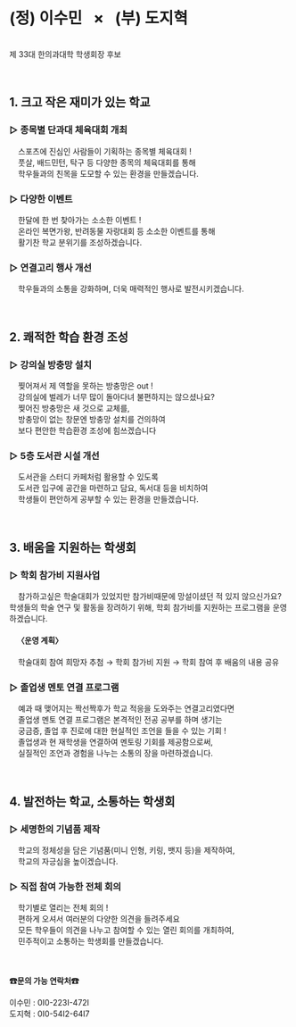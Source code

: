 # **(정) 이수민 &nbsp; × &nbsp; (부) 도지혁**
<br> 제 33대 한의과대학 학생회장 후보 

<br> 

## **1. 크고 작은 재미가 있는 학교** 

### **▷ 종목별 단과대 체육대회 개최**
&nbsp;&nbsp;&nbsp; 스포츠에 진심인 사람들이 기획하는 종목별 체육대회 ! <br>
&nbsp;&nbsp;&nbsp; 풋살, 배드민턴, 탁구 등 다양한 종목의 체육대회를 통해 <br>
&nbsp;&nbsp;&nbsp; 학우들과의 친목을 도모할 수 있는 환경을 만들겠습니다. 

### **▷ 다양한 이벤트**
&nbsp;&nbsp;&nbsp; 한달에 한 번 찾아가는 소소한 이벤트 ! <br>
&nbsp;&nbsp;&nbsp; 온라인 복면가왕, 반려동물 자랑대회 등 소소한 이벤트를 통해 <br>
&nbsp;&nbsp;&nbsp; 활기찬 학교 분위기를 조성하겠습니다. 

### **▷ 연결고리 행사 개선**
&nbsp;&nbsp;&nbsp; 학우들과의 소통을 강화하며, 더욱 매력적인 행사로 발전시키겠습니다. 

<br> 

## **2. 쾌적한 학습 환경 조성** 

### **▷ 강의실 방충망 설치**
&nbsp;&nbsp;&nbsp; 찢어져서 제 역할을 못하는 방충망은 out ! <br>
&nbsp;&nbsp;&nbsp; 강의실에 벌레가 너무 많이 돌아다녀 불편하지는 않으셨나요? <br>
&nbsp;&nbsp;&nbsp; 찢어진 방충망은 새 것으로 교체를, <br>
&nbsp;&nbsp;&nbsp; 방충망이 없는 창문엔 방충망 설치를 건의하여 <br>
&nbsp;&nbsp;&nbsp; 보다 편안한 학습환경 조성에 힘쓰겠습니다 

### **▷ 5층 도서관 시설 개선**
&nbsp;&nbsp;&nbsp; 도서관을 스터디 카페처럼 활용할 수 있도록 <br>
&nbsp;&nbsp;&nbsp; 도서관 입구에 공간을 마련하고 담요, 독서대 등을 비치하여 <br>
&nbsp;&nbsp;&nbsp; 학생들이 편안하게 공부할 수 있는 환경을 만들겠습니다. 

<br> 

## **3. 배움을 지원하는 학생회** 

### **▷ 학회 참가비 지원사업**
&nbsp;&nbsp;&nbsp; 참가하고싶은 학술대회가 있었지만 참가비때문에 망설이셨던 적 있지 않으신가요? <br>
학생들의 학술 연구 및 활동을 장려하기 위해, 학회 참가비를 지원하는 프로그램을 운영하겠습니다. 

#### &nbsp;&nbsp;&nbsp; 〈운영 계획〉
&nbsp;&nbsp;&nbsp; 학술대회 참여 희망자 추첨 → 학회 참가비 지원 → 학회 참여 후 배움의 내용 공유 

### **▷ 졸업생 멘토 연결 프로그램**
&nbsp;&nbsp;&nbsp; 예과 때 맺어지는 짝선짝후가 학교 적응을 도와주는 연결고리였다면 <br>
&nbsp;&nbsp;&nbsp; 졸업생 멘토 연결 프로그램은 본격적인 전공 공부를 하며 생기는 <br>
&nbsp;&nbsp;&nbsp; 궁금증, 졸업 후 진로에 대한 현실적인 조언을 들을 수 있는 기회 ! <br>
&nbsp;&nbsp;&nbsp; 졸업생과 현 재학생을 연결하여 멘토링 기회를 제공함으로써, <br>
&nbsp;&nbsp;&nbsp; 실질적인 조언과 경험을 나누는 소통의 장을 마련하겠습니다.

<br> 

## **4. 발전하는 학교, 소통하는 학생회** 

### **▷ 세명한의 기념품 제작**
&nbsp;&nbsp;&nbsp; 학교의 정체성을 담은 기념품(미니 인형, 키링, 뱃지 등)을 제작하여, <br>
&nbsp;&nbsp;&nbsp; 학교의 자긍심을 높이겠습니다. 

### **▷ 직접 참여 가능한 전체 회의**
&nbsp;&nbsp;&nbsp; 학기별로 열리는 전체 회의 ! <br>
&nbsp;&nbsp;&nbsp; 편하게 오셔서 여러분의 다양한 의견을 들려주세요 <br>
&nbsp;&nbsp;&nbsp; 모든 학우들이 의견을 나누고 참여할 수 있는 열린 회의를 개최하여, <br>
&nbsp;&nbsp;&nbsp; 민주적이고 소통하는 학생회를 만들겠습니다. 

<br> 

#### **☎문의 가능 연락처☎**
이수민 : 0I0-223I-472I <br>
도지혁 : 0I0-54I2-64I7
